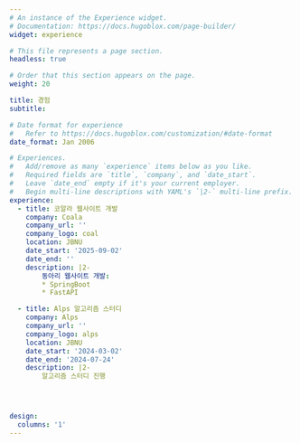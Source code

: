 ```yaml
---
# An instance of the Experience widget.
# Documentation: https://docs.hugoblox.com/page-builder/
widget: experience

# This file represents a page section.
headless: true

# Order that this section appears on the page.
weight: 20

title: 경험
subtitle:

# Date format for experience
#   Refer to https://docs.hugoblox.com/customization/#date-format
date_format: Jan 2006

# Experiences.
#   Add/remove as many `experience` items below as you like.
#   Required fields are `title`, `company`, and `date_start`.
#   Leave `date_end` empty if it's your current employer.
#   Begin multi-line descriptions with YAML's `|2-` multi-line prefix.
experience:
  - title: 코알라 웹사이트 개발
    company: Coala
    company_url: ''
    company_logo: coal
    location: JBNU
    date_start: '2025-09-02'
    date_end: ''
    description: |2-
        동아리 웹사이트 개발:
        * SpringBoot
        * FastAPI

  - title: Alps 알고리즘 스터디
    company: Alps
    company_url: ''
    company_logo: alps
    location: JBNU
    date_start: '2024-03-02'
    date_end: '2024-07-24'
    description: |2-
        알고리즘 스터디 진행




design:
  columns: '1'
---
```

